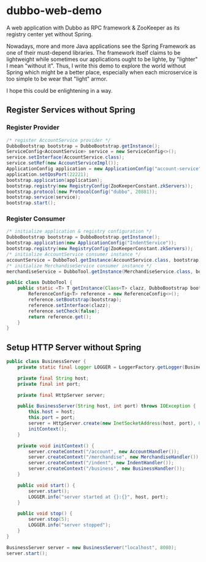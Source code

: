 # dubbo-web-demo
A web application with Dubbo as RPC framework &amp; ZooKeeper as its registry center yet without Spring.

Nowadays, more and more Java applications see the Spring Framework as one of their must-depend libraries. The framework itself claims to be lightweight while sometimes our applications ought to be lighte, by "lighter" I mean "without it". Thus, I write this demo to explore the world without Spring which might be a better place, especially when each microservice is too simple to be wear that "light" armor. 

I hope this could be enlightening in a way.

## Register Services without Spring

### Register Provider

```java
/* register AccountService provider */
DubboBootstrap bootstrap = DubboBootstrap.getInstance();
ServiceConfig<AccountService> service = new ServiceConfig<>();
service.setInterface(AccountService.class);
service.setRef(new AccountServiceImpl());
ApplicationConfig application = new ApplicationConfig("account-service");
application.setQosPort(22221);
bootstrap.application(application);
bootstrap.registry(new RegistryConfig(ZooKeeperConstant.zkServers));
bootstrap.protocol(new ProtocolConfig("dubbo", 20881));
bootstrap.service(service);
bootstrap.start();
```
### Register Consumer

```java
/* initialize application & registry configuration */
DubboBootstrap bootstrap = DubboBootstrap.getInstance();
bootstrap.application(new ApplicationConfig("IndentService"));
bootstrap.registry(new RegistryConfig(ZooKeeperConstant.zkServers));
/* initialize AccountService consumer instance */
accountService = DubboTool.getInstance(AccountService.class, bootstrap);
/* initialize MerchandiseService consumer instance */
merchandiseService = DubboTool.getInstance(MerchandiseService.class, bootstrap);
```

```java
public class DubboTool {
    public static <T> T getInstance(Class<T> clazz, DubboBootstrap bootstrap) {
        ReferenceConfig<T> reference = new ReferenceConfig<>();
        reference.setBootstrap(bootstrap);
        reference.setInterface(clazz);
        reference.setCheck(false);
        return reference.get();
    }
}
```

## Setup HTTP Server without Spring

```java
public class BusinessServer {
    private static final Logger LOGGER = LoggerFactory.getLogger(BusinessServer.class);

    private final String host;
    private final int port;

    private final HttpServer server;

    public BusinessServer(String host, int port) throws IOException {
        this.host = host;
        this.port = port;
        server = HttpServer.create(new InetSocketAddress(host, port), 0);
        initContext();
    }

    private void initContext() {
        server.createContext("/account", new AccountHandler());
        server.createContext("/merchandise", new MerchandiseHandler());
        server.createContext("/indent", new IndentHandler());
        server.createContext("/business", new BusinessHandler());
    }

    public void start() {
        server.start();
        LOGGER.info("server started at {}:{}", host, port);
    }

    public void stop() {
        server.stop(5);
        LOGGER.info("server stopped");
    }
}
```

```java
BusinessServer server = new BusinessServer("localhost", 8080);
server.start();
```
